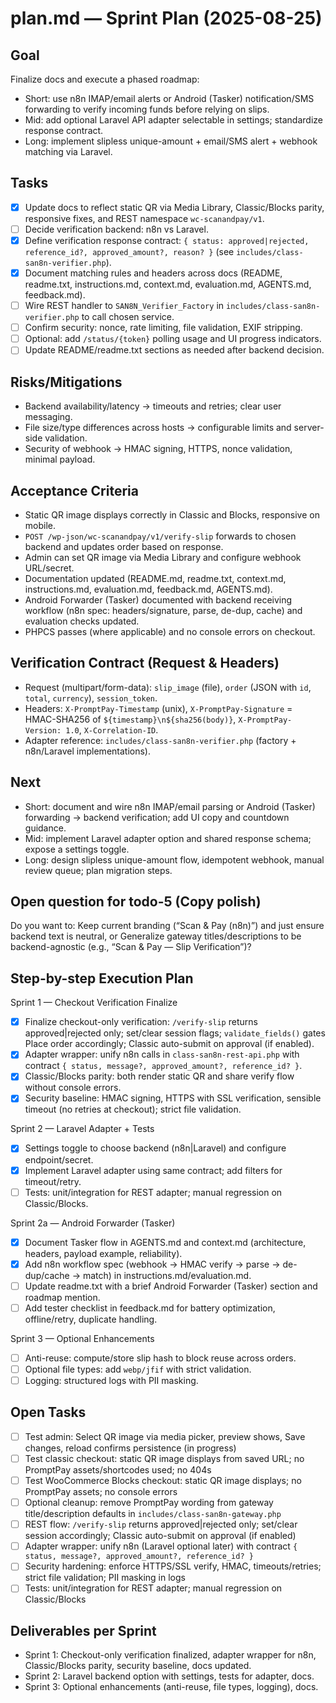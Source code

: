 # plan.md — Sprint Plan (2025-08-25)

## Goal
Finalize docs and execute a phased roadmap:
- Short: use n8n IMAP/email alerts or Android (Tasker) notification/SMS forwarding to verify incoming funds before relying on slips.
- Mid: add optional Laravel API adapter selectable in settings; standardize response contract.
- Long: implement slipless unique-amount + email/SMS alert + webhook matching via Laravel.

## Tasks
- [x] Update docs to reflect static QR via Media Library, Classic/Blocks parity, responsive fixes, and REST namespace `wc-scanandpay/v1`.
- [ ] Decide verification backend: n8n vs Laravel.
- [x] Define verification response contract: `{ status: approved|rejected, reference_id?, approved_amount?, reason? }` (see `includes/class-san8n-verifier.php`).
- [x] Document matching rules and headers across docs (README, readme.txt, instructions.md, context.md, evaluation.md, AGENTS.md, feedback.md).
- [ ] Wire REST handler to `SAN8N_Verifier_Factory` in `includes/class-san8n-verifier.php` to call chosen service.
- [ ] Confirm security: nonce, rate limiting, file validation, EXIF stripping.
- [ ] Optional: add `/status/{token}` polling usage and UI progress indicators.
- [ ] Update README/readme.txt sections as needed after backend decision.

## Risks/Mitigations
- Backend availability/latency → timeouts and retries; clear user messaging.
- File size/type differences across hosts → configurable limits and server-side validation.
- Security of webhook → HMAC signing, HTTPS, nonce validation, minimal payload.

## Acceptance Criteria
- Static QR image displays correctly in Classic and Blocks, responsive on mobile.
- `POST /wp-json/wc-scanandpay/v1/verify-slip` forwards to chosen backend and updates order based on response.
- Admin can set QR image via Media Library and configure webhook URL/secret.
- Documentation updated (README.md, readme.txt, context.md, instructions.md, evaluation.md, feedback.md, AGENTS.md).
- Android Forwarder (Tasker) documented with backend receiving workflow (n8n spec: headers/signature, parse, de-dup, cache) and evaluation checks updated.
- PHPCS passes (where applicable) and no console errors on checkout.

## Verification Contract (Request & Headers)

- Request (multipart/form-data): `slip_image` (file), `order` (JSON with `id`, `total`, `currency`), `session_token`.
- Headers: `X-PromptPay-Timestamp` (unix), `X-PromptPay-Signature` = HMAC-SHA256 of `${timestamp}\n${sha256(body)}`, `X-PromptPay-Version: 1.0`, `X-Correlation-ID`.
- Adapter reference: `includes/class-san8n-verifier.php` (factory + n8n/Laravel implementations).

## Next
- Short: document and wire n8n IMAP/email parsing or Android (Tasker) forwarding → backend verification; add UI copy and countdown guidance.
- Mid: implement Laravel adapter option and shared response schema; expose a settings toggle.
- Long: design slipless unique-amount flow, idempotent webhook, manual review queue; plan migration steps.

## Open question for todo-5 (Copy polish)
Do you want to:
Keep current branding (“Scan & Pay (n8n)”) and just ensure backend text is neutral, or
Generalize gateway titles/descriptions to be backend-agnostic (e.g., “Scan & Pay — Slip Verification”)?

## Step-by-step Execution Plan

Sprint 1 — Checkout Verification Finalize
- [x] Finalize checkout-only verification: `/verify-slip` returns approved|rejected only; set/clear session flags; `validate_fields()` gates Place order accordingly; Classic auto-submit on approval (if enabled).
- [x] Adapter wrapper: unify n8n calls in `class-san8n-rest-api.php` with contract `{ status, message?, approved_amount?, reference_id? }`.
- [x] Classic/Blocks parity: both render static QR and share verify flow without console errors.
- [x] Security baseline: HMAC signing, HTTPS with SSL verification, sensible timeout (no retries at checkout); strict file validation.

Sprint 2 — Laravel Adapter + Tests
- [x] Settings toggle to choose backend (n8n|Laravel) and configure endpoint/secret.
- [x] Implement Laravel adapter using same contract; add filters for timeout/retry.
- [ ] Tests: unit/integration for REST adapter; manual regression on Classic/Blocks.

Sprint 2a — Android Forwarder (Tasker)
- [x] Document Tasker flow in AGENTS.md and context.md (architecture, headers, payload example, reliability).
- [x] Add n8n workflow spec (webhook → HMAC verify → parse → de-dup/cache → match) in instructions.md/evaluation.md.
- [ ] Update readme.txt with a brief Android Forwarder (Tasker) section and roadmap mention.
- [ ] Add tester checklist in feedback.md for battery optimization, offline/retry, duplicate handling.

Sprint 3 — Optional Enhancements
- [ ] Anti-reuse: compute/store slip hash to block reuse across orders.
- [ ] Optional file types: add `webp/jfif` with strict validation.
- [ ] Logging: structured logs with PII masking.

## Open Tasks
- [ ] Test admin: Select QR image via media picker, preview shows, Save changes, reload confirms persistence (in progress)
- [ ] Test classic checkout: static QR image displays from saved URL; no PromptPay assets/shortcodes used; no 404s
- [ ] Test WooCommerce Blocks checkout: static QR image displays; no PromptPay assets; no console errors
- [ ] Optional cleanup: remove PromptPay wording from gateway title/description defaults in `includes/class-san8n-gateway.php`
- [ ] REST flow: `/verify-slip` returns approved|rejected only; set/clear session accordingly; Classic auto-submit on approval (if enabled)
- [ ] Adapter wrapper: unify n8n (Laravel optional later) with contract `{ status, message?, approved_amount?, reference_id? }`
- [ ] Security hardening: enforce HTTPS/SSL verify, HMAC, timeouts/retries; strict file validation; PII masking in logs
- [ ] Tests: unit/integration for REST adapter; manual regression on Classic/Blocks

## Deliverables per Sprint
- Sprint 1: Checkout-only verification finalized, adapter wrapper for n8n, Classic/Blocks parity, security baseline, docs updated.
- Sprint 2: Laravel backend option with settings, tests for adapter, docs.
- Sprint 3: Optional enhancements (anti-reuse, file types, logging), docs.
